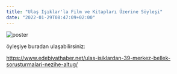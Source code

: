 ```yaml
---
title: "Ulaş Işıklar'la Film ve Kitapları Üzerine Söyleşi"
date: "2022-01-29T08:47:09+02:00"
---
```


![poster](/images/DiziFilmRop.jpg)

öyleşiye buradan ulaşabilirsiniz:

https://www.edebiyathaber.net/ulas-isiklardan-39-merkez-bellek-sorusturmalari-nezihe-altug/

